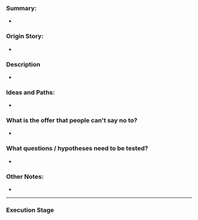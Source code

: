 
### Summary:

- 


### Origin Story:

- 


### Description

- 


### Ideas and Paths:

- 


### What is the offer that people can't say no to?

- 


### What questions / hypotheses need to be tested?

- 


### Other Notes:

-

---

### Execution Stage
